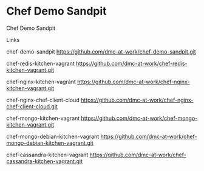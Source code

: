 # Chef Demo Sandpit

Chef Demo Sandpit


Links

chef-demo-sandpit
https://github.com/dmc-at-work/chef-demo-sandpit.git

chef-redis-kitchen-vagrant
https://github.com/dmc-at-work/chef-redis-kitchen-vagrant.git

chef-nginx-kitchen-vagrant
https://github.com/dmc-at-work/chef-nginx-kitchen-vagrant.git

chef-nginx-chef-client-cloud
https://github.com/dmc-at-work/chef-nginx-chef-client-cloud.git

chef-mongo-kitchen-vagrant
https://github.com/dmc-at-work/chef-mongo-kitchen-vagrant.git

chef-mongo-debian-kitchen-vagrant
https://github.com/dmc-at-work/chef-mongo-debian-kitchen-vagrant.git

chef-cassandra-kitchen-vagrant
https://github.com/dmc-at-work/chef-cassandra-kitchen-vagrant.git